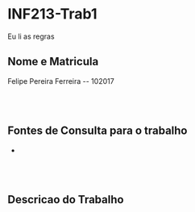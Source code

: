 # INF213-Trab1

<p>Eu li as regras</p>

<h2>Nome e Matricula</h2>
<p>Felipe Pereira Ferreira -- 102017</p>
</br>
</br>


<h2>Fontes de Consulta para o trabalho</h2>

<ul>
<li></li>

</ul>

</br>
</br>

<h2>Descricao do Trabalho</h2>
<p></p>


